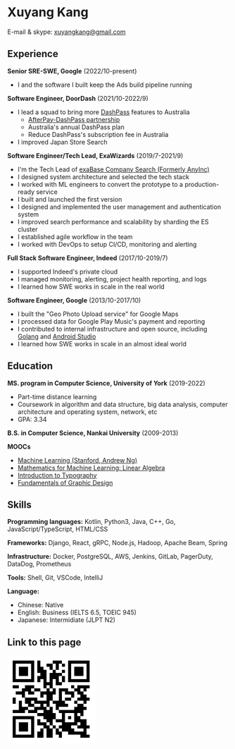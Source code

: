 Xuyang Kang
======

E-mail & skype: [xuyangkang@gmail.com](mailto:xuyangkang@gmail.com)

Experience
---------
**Senior SRE-SWE, Google** (2022/10-present)

- I and the software I built keep the Ads build pipeline running

**Software Engineer, DoorDash** (2021/10-2022/9)

- I lead a squad to bring more [DashPass](https://help.doordash.com/consumers/s/article/What-is-DashPass?language=en_US) features to Australia
    -  [AfterPay-DashPass partnership](https://doordash.news/australia/dash-now-pay-later-doordash-launches-partnership-with-afterpay/)       
    - Australia's annual DashPass plan
    -  Reduce DashPass's subscription fee in Australia
- I improved Japan Store Search

**Software Engineer/Tech Lead, ExaWizards** (2019/7-2021/9)

- I'm the Tech Lead of [exaBase Company Search (Formerly AnyInc)](https://exawizards.com/exabase/companysearch/)
- I designed system architecture and selected the tech stack
- I worked with ML engineers to convert the prototype to a production-ready service
- I built and launched the first version
- I designed and implemented the user management and authentication system
- I improved search performance and scalability by sharding the ES cluster
- I established agile workflow in the team
- I worked with DevOps to setup CI/CD, monitoring and alerting 

**Full Stack Software Engineer, Indeed** (2017/10-2019/7)

- I supported Indeed's private cloud
- I managed monitoring, alerting, project health reporting, and logs
- I learned how SWE works in scale in the real world

**Software Engineer, Google** (2013/10-2017/10)

- I built the "Geo Photo Upload service" for Google Maps
- I processed data for Google Play Music's payment and reporting
- I contributed to internal infrastructure and open source, including [Golang](https://github.com/golang/go/blob/0652274c10f8f2a520c30bf43bb968dac91bf9f5/AUTHORS#L1451) and [Android Studio](https://developer.android.com/training/app-indexing)
- I learned how SWE works in scale in an almost ideal world


Education
---------
**MS. program in Computer Science, University of York** (2019-2022)

- Part-time distance learning
- Coursework in algorithm and data structure, big data analysis, computer architecture and operating system, network, etc
- GPA: 3.34

**B.S. in Computer Science, Nankai University** (2009-2013)

**MOOCs**

- [Machine Learning (Stanford, Andrew Ng)](ML.pdf)
- [Mathematics for Machine Learning: Linear Algebra](https://coursera.org/share/f7b2a5490da199784863314e386667aa)
- [Introduction to Typography](https://coursera.org/share/7b866f49bc2d8a5714392ed96a91f684)
- [Fundamentals of Graphic Design](https://coursera.org/share/bd60ef42629374c2630913ae19af00fc)


Skills
------
**Programming languages:** Kotlin, Python3, Java, C++, Go, JavaScript/TypeScript, HTML/CSS

**Frameworks:** Django, React, gRPC, Node.js, Hadoop, Apache Beam, Spring

**Infrastructure:** Docker, PostgreSQL, AWS, Jenkins, GitLab, PagerDuty, DataDog, Prometheus

**Tools:** Shell, Git, VSCode, IntelliJ

**Language:**

- Chinese: Native
- English: Business (IELTS 6.5, TOEIC 945)
- Japanese: Intermidiate (JLPT N2)

Link to this page
------
![](qr-resume.png)

